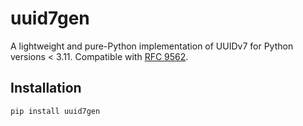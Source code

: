 # uuid7gen

A lightweight and pure-Python implementation of UUIDv7 for Python versions < 3.11. Compatible with [RFC 9562](https://www.rfc-editor.org/rfc/rfc9562.html).

## Installation

```bash
pip install uuid7gen